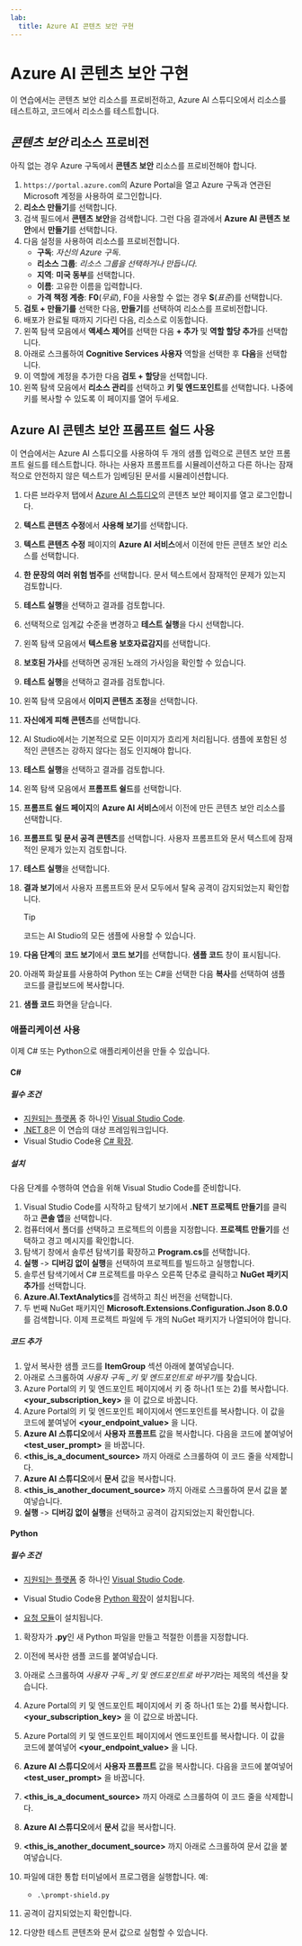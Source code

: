 ```yaml
---
lab:
  title: Azure AI 콘텐츠 보안 구현
---
```


# Azure AI 콘텐츠 보안 구현

이 연습에서는 콘텐츠 보안 리소스를 프로비전하고, Azure AI 스튜디오에서 리소스를 테스트하고, 코드에서 리소스를 테스트합니다.

## *콘텐츠 보안* 리소스 프로비전

아직 없는 경우 Azure 구독에서 **콘텐츠 보안** 리소스를 프로비전해야 합니다.

1. `https://portal.azure.com`의 Azure Portal을 열고 Azure 구독과 연관된 Microsoft 계정을 사용하여 로그인합니다.
1. **리소스 만들기**를 선택합니다.
1. 검색 필드에서 **콘텐츠 보안**을 검색합니다. 그런 다음 결과에서 **Azure AI 콘텐츠 보안**에서 **만들기**를 선택합니다.
1. 다음 설정을 사용하여 리소스를 프로비전합니다.
    - **구독**: *자신의 Azure 구독*.
    - **리소스 그룹**: *리소스 그룹을 선택하거나 만듭니다*.
    - **지역**: **미국 동부**를 선택합니다.
    - **이름**: 고유한 이름을 입력합니다.
    - **가격 책정 계층**: **F0**(*무료*), F0을 사용할 수 없는 경우 **S**(*표준*)를 선택합니다.
1. **검토 + 만들기를** 선택한 다음, **만들기**를 선택하여 리소스를 프로비전합니다.
1. 배포가 완료될 때까지 기다린 다음, 리소스로 이동합니다.
1. 왼쪽 탐색 모음에서 **액세스 제어**를 선택한 다음 **+ 추가** 및 **역할 할당 추가**를 선택합니다.
1. 아래로 스크롤하여 **Cognitive Services 사용자** 역할을 선택한 후 **다음**을 선택합니다.
1. 이 역할에 계정을 추가한 다음 **검토 + 할당**을 선택합니다.
1. 왼쪽 탐색 모음에서 **리소스 관리**를 선택하고 **키 및 엔드포인트**를 선택합니다. 나중에 키를 복사할 수 있도록 이 페이지를 열어 두세요.

## Azure AI 콘텐츠 보안 프롬프트 쉴드 사용

이 연습에서는 Azure AI 스튜디오를 사용하여 두 개의 샘플 입력으로 콘텐츠 보안 프롬프트 쉴드를 테스트합니다. 하나는 사용자 프롬프트를 시뮬레이션하고 다른 하나는 잠재적으로 안전하지 않은 텍스트가 임베딩된 문서를 시뮬레이션합니다.

1. 다른 브라우저 탭에서 [Azure AI 스튜디오](https://ai.azure.com/explore/contentsafety)의 콘텐츠 보안 페이지를 열고 로그인합니다.
1. **텍스트 콘텐츠 수정**에서 **사용해 보기**를 선택합니다.
1. **텍스트 콘텐츠 수정** 페이지의 **Azure AI 서비스**에서 이전에 만든 콘텐츠 보안 리소스를 선택합니다.
1. **한 문장의 여러 위험 범주**를 선택합니다. 문서 텍스트에서 잠재적인 문제가 있는지 검토합니다.
1. **테스트 실행**을 선택하고 결과를 검토합니다.
1. 선택적으로 임계값 수준을 변경하고 **테스트 실행**을 다시 선택합니다.
1. 왼쪽 탐색 모음에서 **텍스트용 보호자료감지**를 선택합니다.
1. **보호된 가사**를 선택하면 공개된 노래의 가사임을 확인할 수 있습니다.
1. **테스트 실행**을 선택하고 결과를 검토합니다.
1. 왼쪽 탐색 모음에서 **이미지 콘텐츠 조정**을 선택합니다.
1. **자신에게 피해 콘텐츠**를 선택합니다.
1. AI Studio에서는 기본적으로 모든 이미지가 흐리게 처리됩니다. 샘플에 포함된 성적인 콘텐츠는 강하지 않다는 점도 인지해야 합니다.
1. **테스트 실행**을 선택하고 결과를 검토합니다.
1. 왼쪽 탐색 모음에서 **프롬프트 쉴드**를 선택합니다.
1. **프롬프트 쉴드 페이지**의 **Azure AI 서비스**에서 이전에 만든 콘텐츠 보안 리소스를 선택합니다.
1. **프롬프트 및 문서 공격 콘텐츠**를 선택합니다. 사용자 프롬프트와 문서 텍스트에 잠재적인 문제가 있는지 검토합니다.
1. **테스트 실행**을 선택합니다.
1. **결과 보기**에서 사용자 프롬프트와 문서 모두에서 탈옥 공격이 감지되었는지 확인합니다.

    > [!TIP]
    > 코드는 AI Studio의 모든 샘플에 사용할 수 있습니다.

1. **다음 단계**의 **코드 보기**에서 **코드 보기**를 선택합니다. **샘플 코드** 창이 표시됩니다.
1. 아래쪽 화살표를 사용하여 Python 또는 C#을 선택한 다음 **복사**를 선택하여 샘플 코드를 클립보드에 복사합니다.
1. **샘플 코드** 화면을 닫습니다.

### 애플리케이션 사용

이제 C# 또는 Python으로 애플리케이션을 만들 수 있습니다.

#### C#

##### 필수 조건

* [지원되는 플랫폼](https://code.visualstudio.com/docs/supporting/requirements#_platforms) 중 하나인 [Visual Studio Code](https://code.visualstudio.com/).
* [.NET 8](https://dotnet.microsoft.com/en-us/download/dotnet/8.0)은 이 연습의 대상 프레임워크입니다.
* Visual Studio Code용 [C# 확장](https://marketplace.visualstudio.com/items?itemName=ms-dotnettools.csharp).

##### 설치

다음 단계를 수행하여 연습을 위해 Visual Studio Code를 준비합니다.

1. Visual Studio Code를 시작하고 탐색기 보기에서 **.NET 프로젝트 만들기**를 클릭하고 **콘솔 앱**을 선택합니다.
1. 컴퓨터에서 폴더를 선택하고 프로젝트의 이름을 지정합니다. **프로젝트 만들기**를 선택하고 경고 메시지를 확인합니다.
1. 탐색기 창에서 솔루션 탐색기를 확장하고 **Program.cs**를 선택합니다.
1. **실행** -> **디버깅 없이 실행**을 선택하여 프로젝트를 빌드하고 실행합니다. 
1. 솔루션 탐색기에서 C# 프로젝트를 마우스 오른쪽 단추로 클릭하고 **NuGet 패키지 추가**를 선택합니다.
1. **Azure.AI.TextAnalytics**를 검색하고 최신 버전을 선택합니다.
1. 두 번째 NuGet 패키지인 **Microsoft.Extensions.Configuration.Json 8.0.0**를 검색합니다. 이제 프로젝트 파일에 두 개의 NuGet 패키지가 나열되어야 합니다.

##### 코드 추가

1. 앞서 복사한 샘플 코드를 **ItemGroup** 섹션 아래에 붙여넣습니다.
1. 아래로 스크롤하여 *사용자 구독 _키 및 엔드포인트로 바꾸기*를 찾습니다.
1. Azure Portal의 키 및 엔드포인트 페이지에서 키 중 하나(1 또는 2)를 복사합니다. **<your_subscription_key>** 을 이 값으로 바꿉니다.
1. Azure Portal의 키 및 엔드포인트 페이지에서 엔드포인트를 복사합니다. 이 값을 코드에 붙여넣어 **<your_endpoint_value>** 을 니다.
1. **Azure AI 스튜디오**에서 **사용자 프롬프트** 값을 복사합니다. 다음을 코드에 붙여넣어 **<test_user_prompt>** 을 바꿉니다.
1. **<this_is_a_document_source>** 까지 아래로 스크롤하여 이 코드 줄을 삭제합니다.
1. **Azure AI 스튜디오**에서 **문서** 값을 복사합니다.
1. **<this_is_another_document_source>** 까지 아래로 스크롤하여 문서 값을 붙여넣습니다.
1. **실행** -> **디버깅 없이 실행**을 선택하고 공격이 감지되었는지 확인합니다. 

#### Python

##### 필수 조건

* [지원되는 플랫폼](https://code.visualstudio.com/docs/supporting/requirements#_platforms) 중 하나인 [Visual Studio Code](https://code.visualstudio.com/).

* Visual Studio Code용 [Python 확장](https://marketplace.visualstudio.com/items?itemName=ms-python.python)이 설치됩니다.

* [요청 모듈](https://pypi.org/project/requests/)이 설치됩니다.

1. 확장자가 **.py**인 새 Python 파일을 만들고 적절한 이름을 지정합니다.
1. 이전에 복사한 샘플 코드를 붙여넣습니다.
1. 아래로 스크롤하여 *사용자 구독 _키 및 엔드포인트로 바꾸기*라는 제목의 섹션을 찾습니다.
1. Azure Portal의 키 및 엔드포인트 페이지에서 키 중 하나(1 또는 2)를 복사합니다. **<your_subscription_key>** 을 이 값으로 바꿉니다.
1. Azure Portal의 키 및 엔드포인트 페이지에서 엔드포인트를 복사합니다. 이 값을 코드에 붙여넣어 **<your_endpoint_value>** 을 니다.
1. **Azure AI 스튜디오**에서 **사용자 프롬프트** 값을 복사합니다. 다음을 코드에 붙여넣어 **<test_user_prompt>** 을 바꿉니다.
1. **<this_is_a_document_source>** 까지 아래로 스크롤하여 이 코드 줄을 삭제합니다.
1. **Azure AI 스튜디오**에서 **문서** 값을 복사합니다.
1. **<this_is_another_document_source>** 까지 아래로 스크롤하여 문서 값을 붙여넣습니다.
1. 파일에 대한 통합 터미널에서 프로그램을 실행합니다. 예:

    - `.\prompt-shield.py`

1. 공격이 감지되었는지 확인합니다.
1.  다양한 테스트 콘텐츠와 문서 값으로 실험할 수 있습니다.
